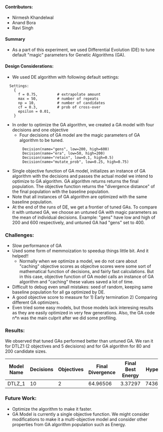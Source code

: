 #### Contributors:
- Nirmesh Khandelwal
- Anand Bora
- Ravi Singh

#### Summary
- As a part of this experiment, we used Differential Evolution (DE) to tune default "magic" parameters for Genetic Algorithms (GA).

#### Design Considerations:
- We used DE algorithm with following default settings: 
```
  Settings: 
    {	
      f = 0.75,         # extrapolate amount
      max = 50,         # number of repeats 
      np = 10,          # number of candidates
      cf = 0.3,         # prob of cross-over 
      epsilon = 0.01,
    }
```
- In order to optimize the GA algorithm, we created a GA model with four decisions and one objective 
  - Four decisions of GA model are the magic parameters of GA algorithm to be tuned.
```
        Decision(name="gens", low=200, high=600)
        Decision(name="era", low=50, high=200)
        Decision(name="retain", low=0.1, high=0.5)
        Decision(name="mutate_prob", low=0.25, high=0.75)
```
  - Single objective function of GA model, initializes an instance of GA algorithm with the decisions and passes the actual model we intend to optimize to GA algorithm. GA algorithm returns returns the final population. The objective function returns the "divergence distance" of the final population with the baseline population.  
- Note that all instances of GA algorithm are optimized with the same baseline population.
- At the end of the runs of DE, we get a frontier of tuned GAs. To compare it with untuned GA, we choose an untuned GA with magic parameters as the mean of individual decisions. Example: "gens" have low and high of 200 and 600 respectively, and untuned GA had "gens" set to 400.  

### Challenges:
- Slow performance of GA
- Used some form of memmoization to speedup things little bit. And it helped!!
  - Normally when we optimize a model, we do not care about "caching" objective scores as objecitve scores were some sort of mathematical function of decisions, and fairly fast calculations. But in this case, objective function of GA model calls an instance of GA algorithm and "caching" these values saved a lot of time. 
- Difficult to debug even small mistakes: seed of random, keeping same baseline population for all ga optimized by DE.
- A good objective score to measure for 1) Early termination 2) Comparing different GA optimizers.
- Even tried some easy models, but those models lack interesing results as they are easily optimized in very few generations. Also, the GA code n*n was the main culprit after we did some profiling.

### Results:
We observed that tuned GAs performed better than untuned GA.
We ran it for DTLZ1 (2 objectives and 5 decisions) and for GA algorithm for 80 and 200 candidate sizes.


|Model Name   |  Decisions  | Objectives  | Final Divergence | Final Best Energy | Hypervolume |
|-------------|-------------|-------------|------------------|-------------------|-------------|
| DTLZ_1      | 10          | 2           |   64.96506       |   3.37297         |  743671.4183|


### Future Work:
- Optimize the algorithm to make it faster. 
- GA Model is currently a single objective function. We might consider modifications to make it a multi-objective model and consider other properties from GA algorithm population such as Energy.
